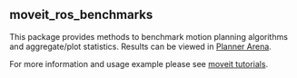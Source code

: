 
moveit_ros_benchmarks
---------------------
This package provides methods to benchmark motion planning algorithms and aggregate/plot statistics. Results can be viewed in [Planner Arena](http://plannerarena.org/).

For more information and usage example please see [moveit tutorials](http://docs.ros.org/indigo/api/moveit_tutorials/html/doc/benchmarking_tutorial.html).

